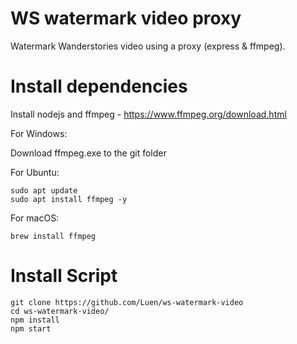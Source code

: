 # WS watermark video proxy
Watermark Wanderstories video using a proxy (express & ffmpeg).

# Install dependencies
Install nodejs and ffmpeg - https://www.ffmpeg.org/download.html

For Windows: 

Download ffmpeg.exe to the git folder

For Ubuntu:

```
sudo apt update
sudo apt install ffmpeg -y
```

For macOS:

``` 
brew install ffmpeg
```

# Install Script
```
git clone https://github.com/Luen/ws-watermark-video
cd ws-watermark-video/
npm install
npm start
```
